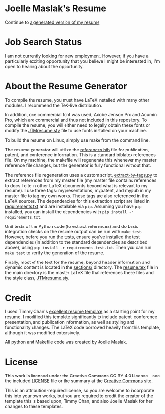 # Joelle Maslak\'s Resume

Continue to [a generated version of my resume](https://github.com/jmaslak/resume/raw/main/resume.pdf)

# Job Search Status

I am not currently looking for new employment. However, if you have a
particularly exciting opportunity that you believe I might be interested
in, I'm open to hearing about the opportunity.

# About the Resume Generator

To compile the resume, you must have LaTeX installed with many other
modules. I recommend the TeX-live distribution.

In addition, one commercial font was used, Adobe Jenson Pro and Acumin
Pro, which are commercial and thus not included in this repository.  To
compile the resume, you will either need to legally obtain these fonts
or modify the
[JTMresume.sty](https://github.com/jmaslak/resume/blob/main/JTMresume.sty)
file to use fonts installed on your machine.

To build the resume on Linux, simply use make from the command line.

The resume generator will utilize the
[references.bib](https://github.com/jmaslak/resume/blob/main/references.bib) file for
publication, patent, and conference information. This is a standard
biblatex references file. On my machine, the makefile will regenerate this
whenever my master reference file changes, but the generator is fully
functional without that.

The reference file regeneration uses a custom script, [extract-by-tags.py](https://github.com/jmaslak/resume/blob/main/extract-by-tags.py) to
extract references from my master file (my master file contains
references to docs I cite in other LaTeX documents beyond what is
relevant to my resume). I use three tags: mypresentations, mypatent, and
mypub in my master file to tag my own works.  These tags are also
referenced in the LaTeX sources. The dependencies for this extraction
script are listed in
[requirements.txt](https://github.com/jmaslak/resume/blob/requirements.txt)
and are installable via `pip`. Assuming you have `pip` installed, you
can install the dependencies with `pip install -r requirements.txt`.

Unit tests of the Python code (to extract references) and do basic
integration checks on the resume output can be run with `make test`.
However, before you run the tests, ensure you've installed the test
dependencies (in addition to the standard dependencies as described
above), using `pip install -r requirements-test.txt`. Then you can run
`make test` to verify the generation of the resume.

Finally, most of the text for the resume, beyond header information and
dynamic content is located in the
[sections/](https://github.com/jmaslak/resume/tree/main/sections) directory.
The [resume.tex](https://github.com/jmaslak/resume/blob/main/resume.tex) file
in the main directory is the master LaTeX file that
references these files and the style class,
[JTMresume.sty](https://github.com/jmaslak/resume/blob/main/JTMresume.sty).

# Credit

I used Timmy Chan's
[excellent resume template](https://www.overleaf.com/latex/templates/data-science-tech-resume-template/zcdmpfxrzjhv)
as a starting point for my resume. I modified this template
significantly to include patent, conference presentation, and publication
information, as well as styling and functionality changes. The LaTeX
code borrowed heavily from this template, although it was modified
extensively.

All python and Makefile code was created by Joelle Maslak.

# License

This work is licensed under the Creative Commons CC BY 4.0 License - see
the included
[LICENSE](https://github.com/jmaslak/resume/blob/main/LICENSE) file or
the summary at the [Creative Commons](https://creativecommons.org/licenses/by/4.0/)
site.

This is an attribution-required license, so you are welcome to
incorporate this into your own works, but you are required to credit
the creator of the template this is based upon, Timmy Chan, and also
Joelle Maslak for her changes to these templates.

